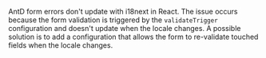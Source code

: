 AntD form errors don't update with i18next in React. The issue occurs because the form validation is triggered by the `validateTrigger` configuration and doesn't update when the locale changes. A possible solution is to add a configuration that allows the form to re-validate touched fields when the locale changes.
